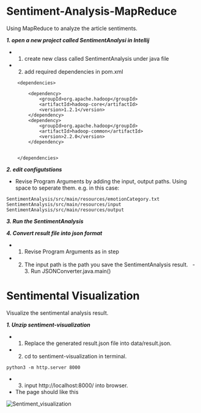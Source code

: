 # Sentiment-Analysis-MapReduce
Using MapReduce to analyze the article sentiments.

***1. open a new project called SentimentAnalysi in Intellij***
   - 1. create new class called SentimentAnalysis under java file
   - 2. add required dependencies in pom.xml
```
    <dependencies>

        <dependency>
            <groupId>org.apache.hadoop</groupId>
            <artifactId>hadoop-core</artifactId>
            <version>1.2.1</version>
        </dependency>
        <dependency>
            <groupId>org.apache.hadoop</groupId>
            <artifactId>hadoop-common</artifactId>
            <version>2.2.0</version>
        </dependency>


    </dependencies>
```

***2. edit configutstions***
   - Revise Program Arguments by adding the input, output paths. Using space to seperate them.
e.g. in this case:
```
SentimentAnalysis/src/main/resources/emotionCategory.txt SentimentAnalysis/src/main/resources/input SentimentAnalysis/src/main/resources/output
```

***3. Run the SentimentAnalysis***

***4. Convert result file into json format*** 
   - 1. Revise Program Arguments as in step 
   - 2. The input path is the path you save the SentimentAnalysis result.
   - 3. Run JSONConverter.java.main()

# Sentimental Visualization
Visualize the sentimental analysis result.

***1. Unzip sentiment-visualization***
   - 1. Replace the generated result.json file into data/result.json.
   - 2. cd to sentiment-visualization in terminal.
```
python3 -m http.server 8000
```
   - 3. input http://localhost:8000/ into browser.
   - The page should like this 
   
   ![Sentiment_visualization](https://github.com/melanthafu/Sentiment-Analysis-MapReduce/blob/master/Sentiment_visualization.PNG)
